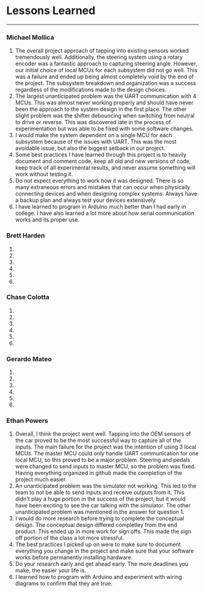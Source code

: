 # Lessons Learned
----------
### Michael Mollica
1. The overall project approach of tapping into existing sensors worked tremendously well. Additionally, the steering system using a rotary encoder was a fantastic approach to capturing steering angle. However, our initial choice of local MCUs for each subsystem did not go well. This was a failure and ended up being almost completely void by the end of the project. The subsystem breakdown and organization was a success regardless of the modifications made to the design choices.
2. The largest unanticipated problem was the UART communication with 4 MCUs. This was almost never working properly and should have never been the approach to the system design in the first place. The other slight problem was the shifter debouncing when switching from neutral to drive or reverse. This was discovered late in the process of experimentation but was able to be fixed with some software changes.
3. I would make the system dependent on a single MCU for each subsystem because of the issues with UART. This was the most avoidable issue, but also the biggest setback in our project.
4. Some best practices I have learned through this project is to heavily document and comment code, keep all old and new versions of code, keep track of all experimental results, and never assume something will work without testing it.
5. Do not expect everything to work how it was designed. There is so many extraneous errors and mistakes that can occur when physically connecting devices and when designing complex systems. Always have a backup plan and always test your devices extensively.
6. I have learned to program in Arduino much better than I had early in college. I have also learned a lot more about how serial communication works and its proper use.

### Brett Harden
1.
2.
3.
4.
5.
6.

### Chase Colotta
1.
2.
3.
4.
5.
6.

### Gerardo Mateo
1.
2.
3.
4.
5.
6.

### Ethan Powers
1. Overall, I think the project went well. Tapping into the OEM sensors of the car proved to be the most successful way to capture all of the inputs. The main failure for the project was the intention of using 3 local MCUs. The master MCU could only handle UART communication for one local MCU, so this proved to be a major problem. Steering and pedals were changed to send inputs to master MCU, so the problem was fixed. Having everything organized in github made the completion of the project much easier.
2. An unanticipated problem was the simulator not working. This led to the team to not be able to send inputs and receive outputs from it. This didn't play a huge portion in the success of the project, but it would have been exciting to see the car talking with the simulator. The other unanticipated problem was mentioned in the answer for question 1.
3. I would do more research before trying to complete the conceptual design. The conceptual design differed completley from the end product. This ended up in more work for sign offs. This made the sign off portion of the class a lot more stressful.
4. The best practices I picked up on were to make sure to document everything you change in the project and make sure that your software works before permanently installing hardware. 
5. Do your research early and get ahead early. The more deadlines you make, the easier your life is.
6. I learned how to program with Arduino and experiment with wiring diagrams to confirm that they are true. 
